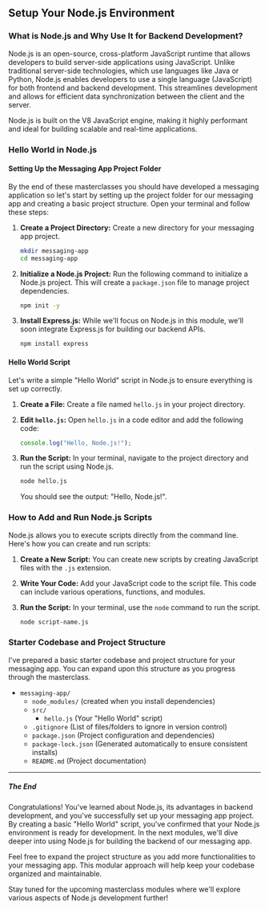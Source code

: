 ## Setup Your Node.js Environment

### What is Node.js and Why Use It for Backend Development?

Node.js is an open-source, cross-platform JavaScript runtime that allows developers to build server-side applications using JavaScript. Unlike traditional server-side technologies, which use languages like Java or Python, Node.js enables developers to use a single language (JavaScript) for both frontend and backend development. This streamlines development and allows for efficient data synchronization between the client and the server.

Node.js is built on the V8 JavaScript engine, making it highly performant and ideal for building scalable and real-time applications.

### Hello World in Node.js

#### Setting Up the Messaging App Project Folder

By the end of these masterclasses you should have developed a messaging application so let's start by setting up the project folder for our messaging app and creating a basic project structure. Open your terminal and follow these steps:

1. **Create a Project Directory:** Create a new directory for your messaging app project.

   ```bash
   mkdir messaging-app
   cd messaging-app
   ```

2. **Initialize a Node.js Project:** Run the following command to initialize a Node.js project. This will create a `package.json` file to manage project dependencies.

   ```bash
   npm init -y
   ```

3. **Install Express.js:** While we'll focus on Node.js in this module, we'll soon integrate Express.js for building our backend APIs.

   ```bash
   npm install express
   ```

#### Hello World Script

Let's write a simple "Hello World" script in Node.js to ensure everything is set up correctly.

1. **Create a File:** Create a file named `hello.js` in your project directory.

2. **Edit `hello.js`:** Open `hello.js` in a code editor and add the following code:

   ```javascript
   console.log("Hello, Node.js!");
   ```

3. **Run the Script:** In your terminal, navigate to the project directory and run the script using Node.js.

   ```bash
   node hello.js
   ```

   You should see the output: "Hello, Node.js!".

### How to Add and Run Node.js Scripts

Node.js allows you to execute scripts directly from the command line. Here's how you can create and run scripts:

1. **Create a New Script:** You can create new scripts by creating JavaScript files with the `.js` extension.

2. **Write Your Code:** Add your JavaScript code to the script file. This code can include various operations, functions, and modules.

3. **Run the Script:** In your terminal, use the `node` command to run the script.

   ```bash
   node script-name.js
   ```

### Starter Codebase and Project Structure

I've prepared a basic starter codebase and project structure for your messaging app. You can expand upon this structure as you progress through the masterclass.

- `messaging-app/`
  - `node_modules/` (created when you install dependencies)
  - `src/`
    - `hello.js` (Your "Hello World" script)
  - `.gitignore` (List of files/folders to ignore in version control)
  - `package.json` (Project configuration and dependencies)
  - `package-lock.json` (Generated automatically to ensure consistent installs)
  - `README.md` (Project documentation)

---

##### The End

Congratulations! You've learned about Node.js, its advantages in backend development, and you've successfully set up your messaging app project. By creating a basic "Hello World" script, you've confirmed that your Node.js environment is ready for development. In the next modules, we'll dive deeper into using Node.js for building the backend of our messaging app.

Feel free to expand the project structure as you add more functionalities to your messaging app. This modular approach will help keep your codebase organized and maintainable.

Stay tuned for the upcoming masterclass modules where we'll explore various aspects of Node.js development further!